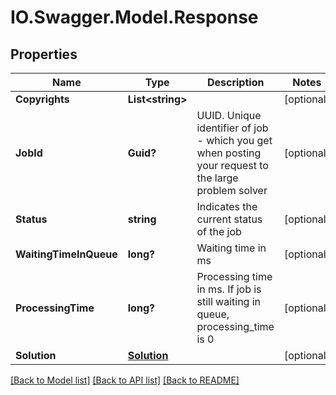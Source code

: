# IO.Swagger.Model.Response
## Properties

Name | Type | Description | Notes
------------ | ------------- | ------------- | -------------
**Copyrights** | **List&lt;string&gt;** |  | [optional] 
**JobId** | **Guid?** | UUID. Unique identifier of job - which you get when posting your request to the large problem solver | [optional] 
**Status** | **string** | Indicates the current status of the job | [optional] 
**WaitingTimeInQueue** | **long?** | Waiting time in ms | [optional] 
**ProcessingTime** | **long?** | Processing time in ms. If job is still waiting in queue, processing_time is 0 | [optional] 
**Solution** | [**Solution**](Solution.md) |  | [optional] 

[[Back to Model list]](../README.md#documentation-for-models) [[Back to API list]](../README.md#documentation-for-api-endpoints) [[Back to README]](../README.md)

